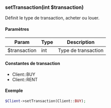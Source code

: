 ### setTransaction(int $transaction)

Définit le type de transaction, acheter ou louer.

#### Paramètres

| Param | Type | Description |
| --- | --- | --- |
| $transaction | int | Type de transaction |


#### Constantes de transaction

 - Client::BUY
 - Client::RENT

#### Exemple 

```php
$Client->setTransaction(Client::BUY);
```
